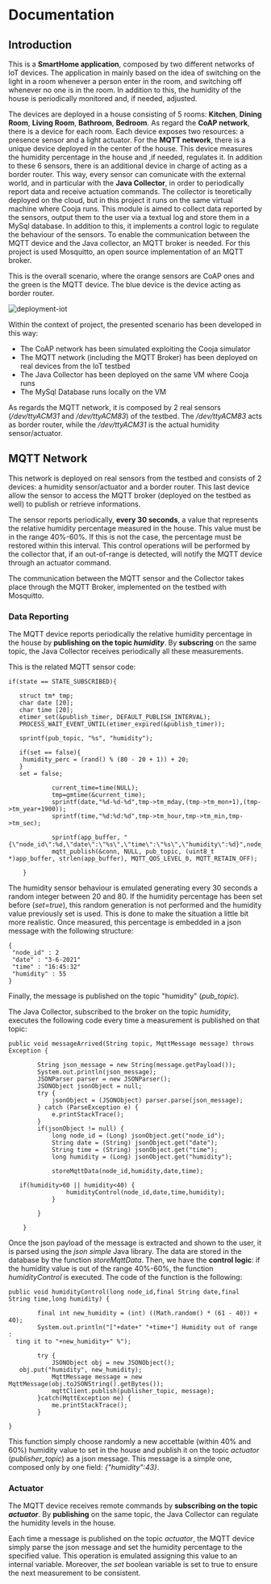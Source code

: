 # Documentation

## Introduction
This is a **SmartHome application**, composed by two different networks of IoT devices.
The application in mainly based on the idea of switching on the light in a room whenever a person enter in the room, and switching off
 whenever no one is in the room. In addition to this, the humidity of the house is periodically monitored and, if needed, adjusted.

The devices are deployed in a house consisting of 5 rooms: **Kitchen**, **Dining Room**, **Living Room**, **Bathroom**, **Bedroom**.
As regard the **CoAP network**, there is a device for each room. Each device exposes two resources: a presence sensor and a light actuator.
For the **MQTT network**, there is a unique device deployed in the center of the house. This device measures the humidity percentage in the house and ,if needed, regulates it.
In addition to these 6 sensors, there is an additional device in charge of acting as a border router. This way, every sensor can comunicate with the external world, and in particular with the **Java Collector**, in order to periodically report data and receive actuation commands. The collector is teoretically deployed on the cloud, but in this project it runs on the same virtual machine where Cooja runs. This module is aimed to collect data reported by the sensors, output them to the user via a textual log and store them in a MySql database. In addition to this, it implements a control logic to regulate the behaviour of the sensors. 
To enable the communication between the MQTT device and the Java collector, an MQTT broker is needed. For this project is used Mosquitto, an open source implementation of an MQTT broker.

This is the overall scenario, where the orange sensors are CoAP ones and the green is the MQTT device. The blue device is the device acting as border router.

![deployment-iot](https://user-images.githubusercontent.com/73020009/120631128-cd4d4180-c467-11eb-865d-8fdc6b05e3f3.png)

Within the context of project, the presented scenario has been developed in this way: 
- The CoAP network has been simulated exploiting the Cooja simulator
- The MQTT network (including the MQTT Broker) has been deployed on real devices from the IoT testbed
- The Java Collector has been deployed on the same VM where Cooja runs
- The MySql Database runs locally on the VM 

As regards the MQTT network, it is composed by 2 real sensors (*/dev/ttyACM31* and */dev/ttyACM83*) of the testbed. The */dev/ttyACM83* acts as border router, while the */dev/ttyACM31* is the actual humidity sensor/actuator.

## MQTT Network
This network is deployed on real sensors from the testbed and consists of 2 devices: a humidity sensor/actuator and a border router. This last device allow the sensor to access the MQTT broker (deployed on the testbed as well) to publish or retrieve informations.

The sensor reports periodically, **every 30 seconds**, a value that represents the relative humidity percentage measured in the house. This value must be in the range 40%-60%. If this is not the case, the percentage must be restored within this interval. This control operations will be performed by the collector that, if an out-of-range is detected, will notify the MQTT device through an actuator command.

The communication between the MQTT sensor and the Collector takes place through the MQTT Broker, implemented on the testbed with Mosquitto.

### Data Reporting
The MQTT device reports periodically the relative humidity percentage in the house by **publishing on the topic *humidity***. By **subscring** on the same topic, the Java Collector receives periodically all these measurements.

This is the related MQTT sensor code:
```
if(state == STATE_SUBSCRIBED){

   struct tm* tmp;
   char date [20];
   char time [20];
   etimer_set(&publish_timer, DEFAULT_PUBLISH_INTERVAL);
   PROCESS_WAIT_EVENT_UNTIL(etimer_expired(&publish_timer));

   sprintf(pub_topic, "%s", "humidity");

   if(set == false){
    humidity_perc = (rand() % (80 - 20 + 1)) + 20;
   }
   set = false;

			current_time=time(NULL);
			tmp=gmtime(&current_time);
			sprintf(date,"%d-%d-%d",tmp->tm_mday,(tmp->tm_mon+1),(tmp->tm_year+1900));
			sprintf(time,"%d:%d:%d",tmp->tm_hour,tmp->tm_min,tmp->tm_sec);
   
			sprintf(app_buffer, "{\"node_id\":%d,\"date\":\"%s\",\"time\":\"%s\",\"humidity\":%d}",node_id,date,time,humidity_perc);
			mqtt_publish(&conn, NULL, pub_topic, (uint8_t *)app_buffer, strlen(app_buffer), MQTT_QOS_LEVEL_0, MQTT_RETAIN_OFF);
               
	}
```
The humidity sensor behaviour is emulated generating every 30 seconds a random integer between 20 and 80. If the humidity percentage has been set before (*set=true*), this random generation is not performed and the humidity value previously set is used. This is done to make the situation a little bit more realistic. Once measured, this percentage is embedded in a json message with the following structure:
```
{
 "node_id" : 2
 "date" : "3-6-2021"
 "time" : "16:45:32"
 "humidity" : 55
}
```
Finally, the message is published on the topic "humidity" (*pub_topic*).

The Java Collector, subscribed to the broker on the topic *humidity*, executes the following code every time a measurement is published on that topic:

```
public void messageArrived(String topic, MqttMessage message) throws Exception {
		
		String json_message = new String(message.getPayload());
		System.out.println(json_message);
		JSONParser parser = new JSONParser();
		JSONObject jsonObject = null;
		try {
			jsonObject = (JSONObject) parser.parse(json_message);
		} catch (ParseException e) {
			e.printStackTrace();
		}
		if(jsonObject != null) {
			long node_id = (Long) jsonObject.get("node_id");
			String date = (String) jsonObject.get("date");
			String time = (String) jsonObject.get("time");
			long humidity = (Long) jsonObject.get("humidity");
			
			storeMqttData(node_id,humidity,date,time);
			
   if(humidity>60 || humidity<40) {
				humidityControl(node_id,date,time,humidity);
			}
   
		}
		
	}
```
Once the json payload of the message is extracted and shown to the user, it is parsed using the *json simple* Java library. The data are stored in the database by the function *storeMqttData*. Then, we have the **control logic**: if the humidity value is out of the range 40%-60%, the function *humidityControl* is executed. The code of the function is the following:
```
public void humidityControl(long node_id,final String date,final String time,long humidity) {
		
		final int new_humidity = (int) ((Math.random() * (61 - 40)) + 40);
		System.out.println("["+date+" "+time+"] Humidity out of range : 
  ting it to "+new_humidity+" %");
  
		try {
			JSONObject obj = new JSONObject();
   obj.put("humidity", new_humidity);
			MqttMessage message = new MqttMessage(obj.toJSONString().getBytes());
			mqttClient.publish(publisher_topic, message);
		}catch(MqttException me) {
			me.printStackTrace();
		}
  
}
```
This function simply choose randomly a new accettable (within 40% and 60%) humidity value to set in the house and publish it on the topic *actuator* (*publisher_topic*) as a json message. This message is a simple one, composed only by one field: *{"humidity":43}*.

### Actuator
The MQTT device receives remote commands by **subscribing on the topic *actuator***. By **publishing** on the same topic, the Java Collector can regulate the humidity levels in the house.

Each time a message is published on the topic *actuator*, the MQTT device simply parse the json message and set the humidity percentage to the specified value. This operation is emulated assigning this value to an internal variable. Moreover, the *set* boolean variable is set to true to ensure the next measurement to be consistent.
